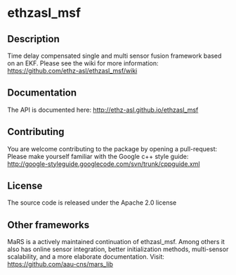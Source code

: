 ethzasl_msf
=====================

## Description
Time delay compensated single and multi sensor fusion framework based on an EKF.
Please see the wiki for more information: https://github.com/ethz-asl/ethzasl_msf/wiki

## Documentation
The API is documented here: http://ethz-asl.github.io/ethzasl_msf

## Contributing
You are welcome contributing to the package by opening a pull-request:
Please make yourself familiar with the Google c++ style guide: 
http://google-styleguide.googlecode.com/svn/trunk/cppguide.xml

## License
The source code is released under the Apache 2.0 license

## Other frameworks
MaRS is a actively maintained continuation of ethzasl_msf. Among others it also has online sensor integration, better initialization methods, multi-sensor scalability, and a more elaborate documentation. Visit: https://github.com/aau-cns/mars_lib
